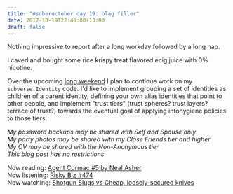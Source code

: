 ```yaml
---
title: "#soberoctober day 19: blag filler"
date: 2017-10-19T22:40:00+13:00
draft: false
---
```


Nothing impressive to report after a long workday followed by a long nap.

I caved and bought some rice krispy treat flavored ecig juice with 0% nicotine.

Over the upcoming [long weekend](https://www.timeanddate.com/holidays/new-zealand/labour-day) I plan to continue work on my
`subverse.Identity` code. I'd like to implement grouping a set of identities as children of a parent identity, defining your own alias
identities that point to other people, and implement "trust tiers" (trust spheres?  trust layers? terrace of trust?) towards the eventual
goal of applying infohygiene policies to those tiers.

_My password backups may be shared with Self and Spouse only_  
_My party photos may be shared with my Close Friends tier and higher_  
_My CV may be shared with the Non-Anonymous tier_  
_This blog post has no restrictions_  

Now reading: [Agent Cormac #5 by Neal Asher](https://www.goodreads.com/book/show/11679984-line-war)  
Now listening: [Risky Biz #474](https://risky.biz/RB474)  
Now watching: [Shotgun Slugs vs Cheap, loosely-secured knives](https://www.youtube.com/watch?v=Q87VGJrm9Z8)  
